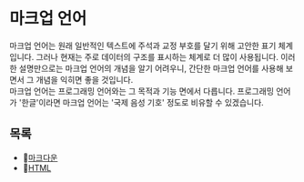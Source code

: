 # 마크업 언어

마크업 언어는 원래 일반적인 텍스트에 주석과 교정 부호를 달기 위해 고안한 표기 체계입니다. 그러나 현재는 주로 데이터의 구조를 표시하는 체계로 더 많이 사용됩니다. 이러한 설명만으로는 마크업 언어의 개념을 알기 어려우니, 간단한 마크업 언어를 사용해 보면서 그 개념을 익히면 좋을 것입니다.  
마크업 언어는 프로그래밍 언어와는 그 목적과 기능 면에서 다릅니다. 프로그래밍 언어가 '한글'이라면 마크업 언어는 '국제 음성 기호' 정도로 비유할 수 있겠습니다.

## 목록
- 📝[마크다운](markdown.md)
- 📝[HTML](html.md)
  